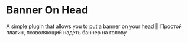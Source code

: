 # Banner On Head
 A simple plugin that allows you to put a banner on your head || Простой плагин, позволяющий надеть баннер на голову
